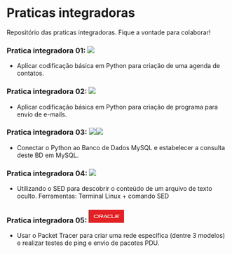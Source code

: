 # Praticas integradoras

Repositório das praticas integradoras. Fique a vontade para colaborar!

### Pratica integradora 01: <img src="https://img.shields.io/badge/Python-3776AB?style=for-the-badge&logo=python&logoColor=white">

- Aplicar codificação básica em Python para criação de uma agenda de contatos.

### Pratica integradora 02: <img src="https://img.shields.io/badge/Python-3776AB?style=for-the-badge&logo=python&logoColor=white">

- Aplicar codificação básica em Python para criação de programa para envio de e-mails. 

### Pratica integradora 03: <img src="https://img.shields.io/badge/Python-3776AB?style=for-the-badge&logo=python&logoColor=white"><img  src="https://img.shields.io/badge/MySQL-00000F?style=for-the-badge&logo=mysql&logoColor=white">

- Conectar o Python ao Banco de Dados MySQL e estabelecer a consulta deste BD em MySQL.

### Pratica integradora 04: <img src="https://img.shields.io/badge/Linux-E34F26?style=for-the-badge&logo=linux&logoColor=black">

- Utilizando o SED para descobrir o conteúdo de um arquivo de texto oculto. Ferramentas: Terminal Linux + comando SED

### Pratica integradora 05: <img src="oracle_logo.png" height="30"/>

- Usar o Packet Tracer para criar uma rede específica (dentre 3 modelos) e realizar testes de ping e envio de pacotes PDU.

